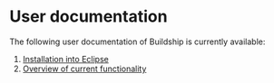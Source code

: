 # User documentation

The following user documentation of Buildship is currently available:

1. [Installation into Eclipse](Installation.md)
2. [Overview of current functionality](Overview.md)
